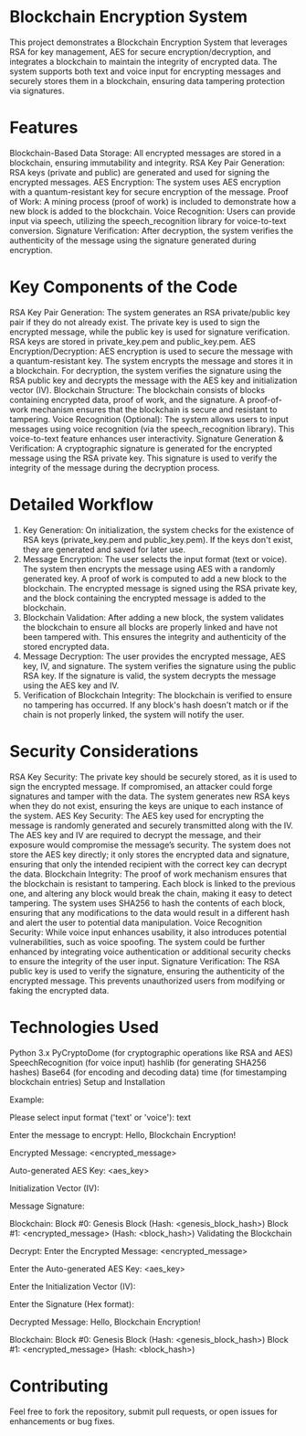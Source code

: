 # Blockchain Encryption System

This project demonstrates a Blockchain Encryption System that leverages RSA for key management, AES for secure encryption/decryption, and integrates a blockchain to maintain the integrity of encrypted data. The system supports both text and voice input for encrypting messages and securely stores them in a blockchain, ensuring data tampering protection via signatures.

# Features

Blockchain-Based Data Storage: All encrypted messages are stored in a blockchain, ensuring immutability and integrity.
RSA Key Pair Generation: RSA keys (private and public) are generated and used for signing the encrypted messages.
AES Encryption: The system uses AES encryption with a quantum-resistant key for secure encryption of the message.
Proof of Work: A mining process (proof of work) is included to demonstrate how a new block is added to the blockchain.
Voice Recognition: Users can provide input via speech, utilizing the speech_recognition library for voice-to-text conversion.
Signature Verification: After decryption, the system verifies the authenticity of the message using the signature generated during encryption.

# Key Components of the Code

RSA Key Pair Generation:
The system generates an RSA private/public key pair if they do not already exist. The private key is used to sign the encrypted message, while the public key is used for signature verification.
RSA keys are stored in private_key.pem and public_key.pem.
AES Encryption/Decryption:
AES encryption is used to secure the message with a quantum-resistant key. The system encrypts the message and stores it in a blockchain. For decryption, the system verifies the signature using the RSA public key and decrypts the message with the AES key and initialization vector (IV).
Blockchain Structure:
The blockchain consists of blocks containing encrypted data, proof of work, and the signature. A proof-of-work mechanism ensures that the blockchain is secure and resistant to tampering.
Voice Recognition (Optional):
The system allows users to input messages using voice recognition (via the speech_recognition library). This voice-to-text feature enhances user interactivity.
Signature Generation & Verification:
A cryptographic signature is generated for the encrypted message using the RSA private key. This signature is used to verify the integrity of the message during the decryption process.

# Detailed Workflow

1. Key Generation:
On initialization, the system checks for the existence of RSA keys (private_key.pem and public_key.pem). If the keys don't exist, they are generated and saved for later use.
2. Message Encryption:
The user selects the input format (text or voice). The system then encrypts the message using AES with a randomly generated key.
A proof of work is computed to add a new block to the blockchain.
The encrypted message is signed using the RSA private key, and the block containing the encrypted message is added to the blockchain.
3. Blockchain Validation:
After adding a new block, the system validates the blockchain to ensure all blocks are properly linked and have not been tampered with. This ensures the integrity and authenticity of the stored encrypted data.
4. Message Decryption:
The user provides the encrypted message, AES key, IV, and signature. The system verifies the signature using the public RSA key.
If the signature is valid, the system decrypts the message using the AES key and IV.
5. Verification of Blockchain Integrity:
The blockchain is verified to ensure no tampering has occurred. If any block's hash doesn't match or if the chain is not properly linked, the system will notify the user.

# Security Considerations

RSA Key Security:
The private key should be securely stored, as it is used to sign the encrypted message. If compromised, an attacker could forge signatures and tamper with the data.
The system generates new RSA keys when they do not exist, ensuring the keys are unique to each instance of the system.
AES Key Security:
The AES key used for encrypting the message is randomly generated and securely transmitted along with the IV. The AES key and IV are required to decrypt the message, and their exposure would compromise the message’s security.
The system does not store the AES key directly; it only stores the encrypted data and signature, ensuring that only the intended recipient with the correct key can decrypt the data.
Blockchain Integrity:
The proof of work mechanism ensures that the blockchain is resistant to tampering. Each block is linked to the previous one, and altering any block would break the chain, making it easy to detect tampering.
The system uses SHA256 to hash the contents of each block, ensuring that any modifications to the data would result in a different hash and alert the user to potential data manipulation.
Voice Recognition Security:
While voice input enhances usability, it also introduces potential vulnerabilities, such as voice spoofing. The system could be further enhanced by integrating voice authentication or additional security checks to ensure the integrity of the user input.
Signature Verification:
The RSA public key is used to verify the signature, ensuring the authenticity of the encrypted message. This prevents unauthorized users from modifying or faking the encrypted data.

# Technologies Used

Python 3.x
PyCryptoDome (for cryptographic operations like RSA and AES)
SpeechRecognition (for voice input)
hashlib (for generating SHA256 hashes)
Base64 (for encoding and decoding data)
time (for timestamping blockchain entries)
Setup and Installation

Example:

Please select input format ('text' or 'voice'): text

Enter the message to encrypt: Hello, Blockchain Encryption!

Encrypted Message: <encrypted_message>

Auto-generated AES Key: <aes_key>

Initialization Vector (IV): <iv>

Message Signature: <signature>

Blockchain:
Block #0: Genesis Block (Hash: <genesis_block_hash>)
Block #1: <encrypted_message> (Hash: <block_hash>)
Validating the Blockchain

Decrypt:
Enter the Encrypted Message: <encrypted_message>

Enter the Auto-generated AES Key: <aes_key>

Enter the Initialization Vector (IV): <iv>

Enter the Signature (Hex format): <signature>

Decrypted Message: Hello, Blockchain Encryption!

Blockchain:
Block #0: Genesis Block (Hash: <genesis_block_hash>)
Block #1: <encrypted_message> (Hash: <block_hash>)

# Contributing

Feel free to fork the repository, submit pull requests, or open issues for enhancements or bug fixes.
